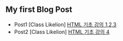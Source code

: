 
## My first Blog Post 
* Post1
[Class Likelion]
[HTML 기초 강의 1,2,3](https://github.com/hmm6235/hmm6235.github.io/blob/master/first.md)
* Post2
[Class Likelion]
[HTML 기초 강의 4](https://github.com/hmm6235/hmm6235.github.io/blob/master/Chapter4_Linktag.md)

